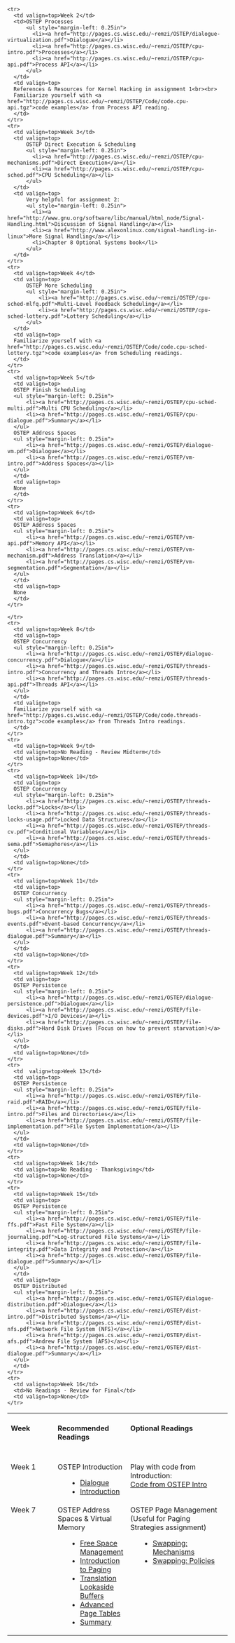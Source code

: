 <table border="0">
  <tbody>
    <tr>
      <td style="vertical-align: top; font-weight: bold;" width="150">
		<strong><h4>Week</h4></strong><br>
      </td>
      <td style="vertical-align: top; font-weight: bold;" >
        <strong><h4>Recommended Readings</h4></strong><br>
      </td>
      <td style="vertical-align: top; font-weight: bold;" width="300">
        <strong><h4>Optional Readings</h4></strong><br>
      </td>
    </tr>
    <tr>
      <td valign=top>Week 1</td>
      <td>OSTEP Introduction
          <ul style="margin-left: 0.25in">
            <li><a href="http://pages.cs.wisc.edu/~remzi/OSTEP/dialogue-threeeasy.pdf">Dialogue</a></li>
            <li><a href="http://pages.cs.wisc.edu/~remzi/OSTEP/intro.pdf">Introduction</a></li>
          </ul>
      </td>
      <td valign=top>Play with code from Introduction:
      <br>
      <a href="http://pages.cs.wisc.edu/~remzi/OSTEP/Code/code.intro.tgz">Code from OSTEP Intro</a>
      </td>
    </tr>

    <tr>
      <td valign=top>Week 2</td>
      <td>OSTEP Processes
          <ul style="margin-left: 0.25in">
            <li><a href="http://pages.cs.wisc.edu/~remzi/OSTEP/dialogue-virtualization.pdf">Dialogue</a></li>
            <li><a href="http://pages.cs.wisc.edu/~remzi/OSTEP/cpu-intro.pdf">Processes</a></li>
            <li><a href="http://pages.cs.wisc.edu/~remzi/OSTEP/cpu-api.pdf">Process API</a></li>
          </ul>
      </td>
      <td valign=top>
      References & Resources for Kernel Hacking in assignment 1<br><br>
      Familiarize yourself with <a href="http://pages.cs.wisc.edu/~remzi/OSTEP/Code/code.cpu-api.tgz">code examples</a> from Process API reading.
      </td>
    </tr>
    <tr>
      <td valign=top>Week 3</td>
      <td valign=top>
          OSTEP Direct Execution & Scheduling
          <ul style="margin-left: 0.25in">
            <li><a href="http://pages.cs.wisc.edu/~remzi/OSTEP/cpu-mechanisms.pdf">Direct Execution</a></li>
            <li><a href="http://pages.cs.wisc.edu/~remzi/OSTEP/cpu-sched.pdf">CPU Scheduling</a></li>
          </ul>
      </td>
      <td valign=top>
          Very helpful for assignment 2:
          <ul style="margin-left: 0.25in">
            <li><a href="http://www.gnu.org/software/libc/manual/html_node/Signal-Handling.html">Discussion of Signal Handling</a></li>
            <li><a href="http://www.alexonlinux.com/signal-handling-in-linux">More Signal Handling</a></li>
            <li>Chapter 8 Optional Systems book</li>
          </ul>
      </td>
    </tr>
    <tr>
      <td valign=top>Week 4</td>
      <td valign=top>
          OSTEP More Scheduling
          <ul style="margin-left: 0.25in">
              <li><a href="http://pages.cs.wisc.edu/~remzi/OSTEP/cpu-sched-mlfq.pdf">Multi-Level Feedback Scheduling</a></li>
              <li><a href="http://pages.cs.wisc.edu/~remzi/OSTEP/cpu-sched-lottery.pdf">Lottery Scheduling</a></li>
          </ul>
      </td>
      <td valign=top>
      Familiarize yourself with <a href="http://pages.cs.wisc.edu/~remzi/OSTEP/Code/code.cpu-sched-lottery.tgz">code examples</a> from Scheduling readings.
      </td>
    </tr>
    <tr>
      <td valign=top>Week 5</td>
      <td valign=top>
      OSTEP Finish Scheduling
      <ul style="margin-left: 0.25in">
          <li><a href="http://pages.cs.wisc.edu/~remzi/OSTEP/cpu-sched-multi.pdf">Multi CPU Scheduling</a></li>
          <li><a href="http://pages.cs.wisc.edu/~remzi/OSTEP/cpu-dialogue.pdf">Summary</a></li>
      </ul>
      OSTEP Address Spaces
      <ul style="margin-left: 0.25in">
          <li><a href="http://pages.cs.wisc.edu/~remzi/OSTEP/dialogue-vm.pdf">Dialogue</a></li>
          <li><a href="http://pages.cs.wisc.edu/~remzi/OSTEP/vm-intro.pdf">Address Spaces</a></li>
      </ul>
      </td>
      <td valign=top>
      None
      </td>
    </tr>
    <tr>
      <td valign=top>Week 6</td>
      <td valign=top>
      OSTEP Address Spaces
      <ul style="margin-left: 0.25in">
          <li><a href="http://pages.cs.wisc.edu/~remzi/OSTEP/vm-api.pdf">Memory API</a></li>
          <li><a href="http://pages.cs.wisc.edu/~remzi/OSTEP/vm-mechanism.pdf">Address Translation</a></li>
          <li><a href="http://pages.cs.wisc.edu/~remzi/OSTEP/vm-segmentation.pdf">Segmentation</a></li>
      </ul>
      </td>
      <td valign=top>
      None
      </td>
    </tr>


   <tr>
      <td valign=top>Week 7</td>
      <td valign=top>
      OSTEP Address Spaces & Virtual Memory
      <ul style="margin-left: 0.25in">
          <li><a href="http://pages.cs.wisc.edu/~remzi/OSTEP/vm-freespace.pdf">Free Space Management</a></li>
          <li><a href="http://pages.cs.wisc.edu/~remzi/OSTEP/vm-paging.pdf">Introduction to Paging</a></li>
          <li><a href="http://pages.cs.wisc.edu/~remzi/OSTEP/vm-tlbs.pdf">Translation Lookaside Buffers</a></li>
          <li><a href="http://pages.cs.wisc.edu/~remzi/OSTEP/vm-smalltables.pdf">Advanced Page Tables</a></li>
          <li><a href="http://pages.cs.wisc.edu/~remzi/OSTEP/vm-dialogue.pdf">Summary</a></li>
      </ul>
      </td>
      <td valign=top>
      OSTEP Page Management (Useful for Paging Strategies assignment)
      <ul style="margin-left: 0.25in">
          <li><a href="http://pages.cs.wisc.edu/~remzi/OSTEP/vm-beyondphys.pdf">Swapping: Mechanisms</a></li>
          <li><a href="http://pages.cs.wisc.edu/~remzi/OSTEP/vm-beyondphys-policy.pdf">Swapping: Policies</a></li>
      </ul>
      </td>

    </tr>
    <tr>
      <td valign=top>Week 8</td>
      <td valign=top>
      OSTEP Concurrency
      <ul style="margin-left: 0.25in">
          <li><a href="http://pages.cs.wisc.edu/~remzi/OSTEP/dialogue-concurrency.pdf">Dialogue</a></li>
          <li><a href="http://pages.cs.wisc.edu/~remzi/OSTEP/threads-intro.pdf">Concurrency and Threads Intro</a></li>
          <li><a href="http://pages.cs.wisc.edu/~remzi/OSTEP/threads-api.pdf">Threads API</a></li>
      </ul>
      </td>
      <td valign=top>
      Familiarize yourself with <a href="http://pages.cs.wisc.edu/~remzi/OSTEP/Code/code.threads-intro.tgz">code examples</a> from Threads Intro readings.
      </td>
    </tr>
    <tr>
      <td valign=top>Week 9</td>
      <td valign=top>No Reading - Review Midterm</td>
      <td valign=top>None</td>
    </tr>
    <tr>
      <td valign=top>Week 10</td>
      <td valign=top>
      OSTEP Concurrency
      <ul style="margin-left: 0.25in">
          <li><a href="http://pages.cs.wisc.edu/~remzi/OSTEP/threads-locks.pdf">Locks</a></li>
          <li><a href="http://pages.cs.wisc.edu/~remzi/OSTEP/threads-locks-usage.pdf">Locked Data Structures</a></li>
          <li><a href="http://pages.cs.wisc.edu/~remzi/OSTEP/threads-cv.pdf">Conditional Variables</a></li>
          <li><a href="http://pages.cs.wisc.edu/~remzi/OSTEP/threads-sema.pdf">Semaphores</a></li>
      </ul>
      </td>
      <td valign=top>None</td>
    </tr>
    <tr>
      <td valign=top>Week 11</td>
      <td valign=top>
      OSTEP Concurrency
      <ul style="margin-left: 0.25in">
          <li><a href="http://pages.cs.wisc.edu/~remzi/OSTEP/threads-bugs.pdf">Concurrency Bugs</a></li>
          <li><a href="http://pages.cs.wisc.edu/~remzi/OSTEP/threads-events.pdf">Event-based Concurrency</a></li>
          <li><a href="http://pages.cs.wisc.edu/~remzi/OSTEP/threads-dialogue.pdf">Summary</a></li>
      </ul>
      </td>
      <td valign=top>None</td>
    </tr>
    <tr>
      <td valign=top>Week 12</td>
      <td valign=top>
      OSTEP Persistence
      <ul style="margin-left: 0.25in">
          <li><a href="http://pages.cs.wisc.edu/~remzi/OSTEP/dialogue-persistence.pdf">Dialogue</a></li>
          <li><a href="http://pages.cs.wisc.edu/~remzi/OSTEP/file-devices.pdf">I/O Devices</a></li>
          <li><a href="http://pages.cs.wisc.edu/~remzi/OSTEP/file-disks.pdf">Hard Disk Drives (Focus on how to prevent starvation)</a></li>
      </ul>
      </td>
      <td valign=top>None</td>
    </tr>
    <tr>
      <td  valign=top>Week 13</td>
      <td valign=top>
      OSTEP Persistence
      <ul style="margin-left: 0.25in">
          <li><a href="http://pages.cs.wisc.edu/~remzi/OSTEP/file-raid.pdf">RAID</a></li>
          <li><a href="http://pages.cs.wisc.edu/~remzi/OSTEP/file-intro.pdf">Files and Directories</a></li>
          <li><a href="http://pages.cs.wisc.edu/~remzi/OSTEP/file-implementation.pdf">File System Implementation</a></li>
      </ul>
      </td>
      <td valign=top>None</td>
    </tr>
    <tr>
      <td valign=top>Week 14</td>
      <td valign=top>No Reading - Thanksgiving</td>
      <td valign=top>None</td>
    </tr>
    <tr>
      <td valign=top>Week 15</td>
      <td valign=top>
      OSTEP Persistence
      <ul style="margin-left: 0.25in">
          <li><a href="http://pages.cs.wisc.edu/~remzi/OSTEP/file-ffs.pdf">Fast File System</a></li>
          <li><a href="http://pages.cs.wisc.edu/~remzi/OSTEP/file-journaling.pdf">Log-structured File Systems</a></li>
          <li><a href="http://pages.cs.wisc.edu/~remzi/OSTEP/file-integrity.pdf">Data Integrity and Protection</a></li>
          <li><a href="http://pages.cs.wisc.edu/~remzi/OSTEP/file-dialogue.pdf">Summary</a></li>
      </ul>
      </td>
      <td valign=top>
      OSTEP Distributed
      <ul style="margin-left: 0.25in">
          <li><a href="http://pages.cs.wisc.edu/~remzi/OSTEP/dialogue-distribution.pdf">Dialogue</a></li>
          <li><a href="http://pages.cs.wisc.edu/~remzi/OSTEP/dist-intro.pdf">Distributed Systems</a></li>
          <li><a href="http://pages.cs.wisc.edu/~remzi/OSTEP/dist-nfs.pdf">Network File System (NFS)</a></li>
          <li><a href="http://pages.cs.wisc.edu/~remzi/OSTEP/dist-afs.pdf">Andrew File System (AFS)</a></li>
          <li><a href="http://pages.cs.wisc.edu/~remzi/OSTEP/dist-dialogue.pdf">Summary</a></li>
      </ul>
      </td>
    </tr>
    <tr>
      <td valign=top>Week 16</td>
      <td>No Readings - Review for Final</td>
      <td valign=top>None</td>
    </tr>
  </tbody>
</table>
